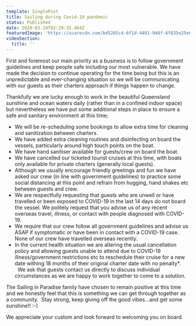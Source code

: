 ```yaml
---
template: SinglePost
title: Sailing during Covid-19 pandemic
status: Published
date: 2020-03-18T02:29:35.464Z
featuredImage: 'https://ucarecdn.com/bd5265c4-6f1d-4401-940f-6f835e25e6f7/'
videoSection:
  title: ''
---
```

First and foremost our main priority as a business is to follow government guidelines and keep people safe including our most vulnerable.    We have made the decision to continue operating for the time being but this is an unpredictable and ever-changing situation so we will be communicating with our guests as their charters approach if things happen to change.   

Thankfully we are lucky enough to work in the beautiful Queensland sunshine and ocean waters daily (rather than in a confined indoor space) but nevertheless we have put some additional steps in place to ensure a safe and sanitary environment at this time;

* We will be re-scheduling some bookings to allow extra time for cleaning and sanitization between charters. 
* We have added extra cleaning routines and disinfecting on board the vessels, particularly around high touch points on the boat. 
* We have hand sanitiser available for guests/crew on board the boat.   
* We have cancelled our ticketed tourist cruises at this time, with boats only available for private charters (generally local guests).
* Although we usually encourage friendly greetings and fun we have asked our crew (in line with government guidelines) to practice some social distancing at this point and refrain from hugging, hand shakes etc between guests and crew.
* We are respectfully requesting that guests who are unwell or have travelled or been exposed to COVID-19 in the last 14 days do not board the vessel. We politely request that you advise us of any recent overseas travel, illness, or contact with people diagnosed with COVID-19.  
* We require that our crew follow all government guidelines and advise us ASAP if symptomatic or have been in contact with a COVID-19 case. None of our crew have travelled overseas recently. 
* In the current health situation we are altering the usual cancellation policy and allowing guests unable to attend due to COVID-19 illness/government restrictions etc to reschedule their cruise for a new date withing 18 months of their original charter date with no penalty*.    We ask that guests contact us directly to discuss individual circumstances as we are happy to work together to come to a solution.  

The Sailing in Paradise family have chosen to remain positive at this time and we honestly feel that this is something we can get through together as a community.    Stay strong, keep giving off the good vibes...and get some sunshine!! :-)   

We appreciate your custom and look forward to welcoming you on board.
